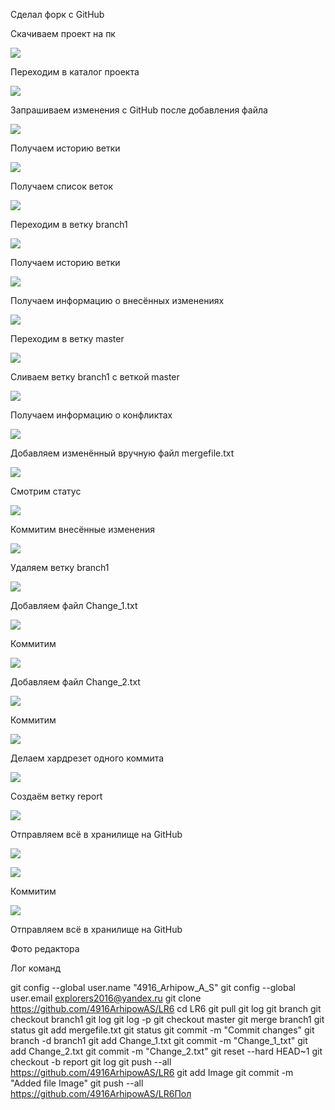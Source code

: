 Сделал форк с GitHub

Скачиваем проект на пк

![](Image/1.jpg)

Переходим в каталог проекта

![](Image/2.jpg)

Запрашиваем изменения с GitHub после добавления файла

![](Image/3.jpg)

Получаем историю ветки

![](Image/4.jpg)

Получаем список веток

![](Image/5.jpg)

Переходим в ветку branch1

![](Image/6.jpg)

Получаем историю ветки

![](Image/7.jpg)

Получаем информацию о внесённых изменениях

![](Image/8.jpg)

Переходим в ветку master

![](Image/9.jpg)

Сливаем ветку branch1 с веткой master

![](Image/10.jpg)

Получаем информацию о конфликтах

![](Image/11.jpg)

Добавляем изменённый вручную файл mergefile.txt

![](Image/12.jpg)

Смотрим статус

![](Image/13.jpg)

Коммитим внесённые изменения

![](Image/14.jpg)

Удаляем ветку branch1

![](Image/15.jpg)

Добавляем файл Change_1.txt

![](Image/16.jpg)

Коммитим 

![](Image/17.jpg)

Добавляем файл Change_2.txt

![](Image/18.jpg)

Коммитим

![](Image/19.jpg)

Делаем хардрезет одного коммита

![](Image/20.jpg)

Создаём ветку report

![](Image/21.jpg)

Отправляем всё в хранилище на GitHub

![](Image/22.jpg)


![](Image/23.jpg)

Коммитим

![](Image/24.jpg)

Отправляем всё в хранилище на GitHub



Фото редактора



Лог команд

git config --global user.name "4916_Arhipow_A_S"
git config --global user.email explorers2016@yandex.ru
git clone https://github.com/4916ArhipowAS/LR6
cd LR6
git pull
git log
git branch
git checkout branch1
git log
git log -p
git checkout master
git merge branch1
git status
git add mergefile.txt
git status
git commit -m "Commit changes"
git branch -d branch1
git add Change_1.txt
git commit -m "Change_1_txt"
git add Change_2.txt
git commit -m "Change_2.txt"
git reset --hard HEAD~1
git checkout -b report
git log 
git push --all https://github.com/4916ArhipowAS/LR6
git add Image
git commit -m "Added file Image"
git push --all https://github.com/4916ArhipowAS/LR6Пол